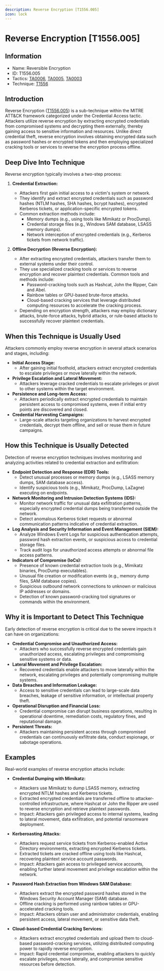 ```yaml
---
description: Reverse Encryption [T1556.005]
icon: lock
---
```


# Reverse Encryption [T1556.005]

## Information

- Name: Reversible Encryption
- ID: T1556.005
- Tactics: [TA0006](../TA0006/TA0006.md), [TA0005](../TA0005/TA0005.md), [TA0003](../TA0003/TA0003.md)
- Technique: [T1556](./T1556.md)

## Introduction

Reverse Encryption ([T1556.005](https://attack.mitre.org/techniques/T1556/005/)) is a sub-technique within the MITRE ATT&CK framework categorized under the Credential Access tactic. Attackers utilize reverse encryption by extracting encrypted credentials from compromised systems and decrypting them externally, thereby gaining access to sensitive information and resources. Unlike direct credential theft, reverse encryption involves obtaining encrypted data such as password hashes or encrypted tokens and then employing specialized cracking tools or services to reverse the encryption process offline.

## Deep Dive Into Technique

Reverse encryption typically involves a two-step process:

1. **Credential Extraction:**

   - Attackers first gain initial access to a victim's system or network.
   - They identify and extract encrypted credentials such as password hashes (NTLM hashes, SHA hashes, bcrypt hashes), encrypted Kerberos tickets, or application-specific encrypted tokens.
   - Common extraction methods include:
     - Memory dumps (e.g., using tools like Mimikatz or ProcDump).
     - Credential storage files (e.g., Windows SAM database, LSASS memory dumps).
     - Network interception of encrypted credentials (e.g., Kerberos tickets from network traffic).

2. **Offline Decryption (Reverse Encryption):**
   - After extracting encrypted credentials, attackers transfer them to external systems under their control.
   - They use specialized cracking tools or services to reverse encryption and recover plaintext credentials. Common tools and methods include:
     - Password-cracking tools such as Hashcat, John the Ripper, Cain and Abel.
     - Rainbow tables or GPU-based brute-force attacks.
     - Cloud-based cracking services that leverage distributed computing resources to accelerate the cracking process.
   - Depending on encryption strength, attackers may employ dictionary attacks, brute-force attacks, hybrid attacks, or rule-based attacks to successfully recover plaintext credentials.

## When this Technique is Usually Used

Attackers commonly employ reverse encryption in several attack scenarios and stages, including:

- **Initial Access Stage:**
  - After gaining initial foothold, attackers extract encrypted credentials to escalate privileges or move laterally within the network.
- **Privilege Escalation and Lateral Movement:**
  - Attackers leverage cracked credentials to escalate privileges or pivot to other systems within the target environment.
- **Persistence and Long-term Access:**
  - Attackers periodically extract encrypted credentials to maintain persistent access to compromised systems, even if initial entry points are discovered and closed.
- **Credential Harvesting Campaigns:**
  - Large-scale attacks targeting organizations to harvest encrypted credentials, decrypt them offline, and sell or reuse them in future campaigns.

## How this Technique is Usually Detected

Detection of reverse encryption techniques involves monitoring and analyzing activities related to credential extraction and exfiltration:

- **Endpoint Detection and Response (EDR) Tools:**
  - Detect unusual processes or memory dumps (e.g., LSASS memory dumps, SAM database access).
  - Identify suspicious tools (e.g., Mimikatz, ProcDump, LaZagne) executing on endpoints.
- **Network Monitoring and Intrusion Detection Systems (IDS):**
  - Monitor network traffic for unusual data exfiltration patterns, especially encrypted credential dumps being transferred outside the network.
  - Detect anomalous Kerberos ticket requests or abnormal communication patterns indicative of credential extraction.
- **Log Analysis and Security Information and Event Management (SIEM):**
  - Analyze Windows Event Logs for suspicious authentication attempts, password hash extraction events, or suspicious access to credential storage files.
  - Track audit logs for unauthorized access attempts or abnormal file access patterns.
- **Indicators of Compromise (IoCs):**
  - Presence of known credential extraction tools (e.g., Mimikatz binaries, ProcDump executables).
  - Unusual file creation or modification events (e.g., memory dump files, SAM database copies).
  - Suspicious outbound network connections to unknown or malicious IP addresses or domains.
  - Detection of known password-cracking tool signatures or commands within the environment.

## Why it is Important to Detect This Technique

Early detection of reverse encryption is critical due to the severe impacts it can have on organizations:

- **Credential Compromise and Unauthorized Access:**
  - Attackers who successfully reverse encrypted credentials gain unauthorized access, escalating privileges and compromising sensitive systems or data.
- **Lateral Movement and Privilege Escalation:**
  - Recovered credentials enable attackers to move laterally within the network, escalating privileges and potentially compromising multiple systems.
- **Data Breaches and Information Leakage:**
  - Access to sensitive credentials can lead to large-scale data breaches, leakage of sensitive information, or intellectual property theft.
- **Operational Disruption and Financial Loss:**
  - Credential compromise can disrupt business operations, resulting in operational downtime, remediation costs, regulatory fines, and reputational damage.
- **Persistent Threats:**
  - Attackers maintaining persistent access through compromised credentials can continuously exfiltrate data, conduct espionage, or sabotage operations.

## Examples

Real-world examples of reverse encryption attacks include:

- **Credential Dumping with Mimikatz:**

  - Attackers use Mimikatz to dump LSASS memory, extracting encrypted NTLM hashes and Kerberos tickets.
  - Extracted encrypted credentials are transferred offline to attacker-controlled infrastructure, where Hashcat or John the Ripper are used to reverse encryption and retrieve plaintext passwords.
  - Impact: Attackers gain privileged access to internal systems, leading to lateral movement, data exfiltration, and potential ransomware deployment.

- **Kerberoasting Attacks:**

  - Attackers request service tickets from Kerberos-enabled Active Directory environments, extracting encrypted Kerberos tickets.
  - Extracted tickets are cracked offline using tools like Hashcat, recovering plaintext service account passwords.
  - Impact: Attackers gain access to privileged service accounts, enabling further lateral movement and privilege escalation within the network.

- **Password Hash Extraction from Windows SAM Database:**

  - Attackers extract the encrypted password hashes stored in the Windows Security Account Manager (SAM) database.
  - Offline cracking is performed using rainbow tables or GPU-accelerated cracking tools.
  - Impact: Attackers obtain user and administrator credentials, enabling persistent access, lateral movement, or sensitive data theft.

- **Cloud-based Credential Cracking Services:**
  - Attackers extract encrypted credentials and upload them to cloud-based password-cracking services, utilizing distributed computing power to rapidly reverse encryption.
  - Impact: Rapid credential compromise, enabling attackers to quickly escalate privileges, move laterally, and compromise sensitive resources before detection.
